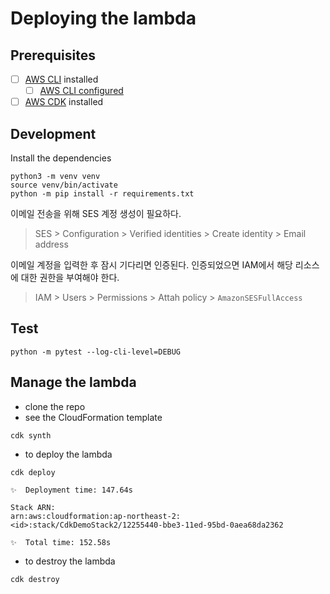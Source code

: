 # Deploying the lambda

## Prerequisites

- [ ] [AWS CLI](https://docs.aws.amazon.com/cli/latest/userguide/getting-started-install.html) installed
  - [ ] [AWS CLI configured](https://docs.aws.amazon.com/cli/latest/userguide/getting-started-quickstart.html)
- [ ] [AWS CDK](https://docs.aws.amazon.com/cdk/v2/guide/getting_started.html) installed

## Development

Install the dependencies

```shell
python3 -m venv venv
source venv/bin/activate
python -m pip install -r requirements.txt
```

이메일 전송을 위해 SES 계정 생성이 필요하다.

> SES > Configuration > Verified identities > Create identity > Email address

이메일 계정을 입력한 후 잠시 기다리면 인증된다.
인증되었으면 IAM에서 해당 리소스에 대한 권한을 부여해야 한다.

> IAM > Users > Permissions > Attah policy > `AmazonSESFullAccess`

## Test

```shell
python -m pytest --log-cli-level=DEBUG
```

## Manage the lambda

- clone the repo
- see the CloudFormation template

```shell
cdk synth
```

- to deploy the lambda

```shell
cdk deploy

✨  Deployment time: 147.64s

Stack ARN:
arn:aws:cloudformation:ap-northeast-2:<id>:stack/CdkDemoStack2/12255440-bbe3-11ed-95bd-0aea68da2362

✨  Total time: 152.58s
```

- to destroy the lambda

```shell
cdk destroy
```
